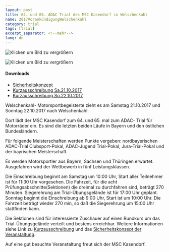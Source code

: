 ```yaml
---
layout: post
title: 64. und 65. ADAC Trial des MSC Kasendorf in Welschenkahl
name: 2017VorankündigungWelschenkahl
category: trial
tags: [trial]
excerpt_separator: <!--mehr-->
lang: de
---
```


![Klicken um Bild zu vergrößern](/download/2017Plakat.jpg)

![Klicken um Bild zu vergrößern](/https://get.google.com/albumarchive/108656924518465552879/album/AF1QipM0ZgPFEtrgD8LmfD6FE2B5Tmbw-ez8JwqHS4DG/AF1QipN7XZE8a-Uj4ydUVFl7aB7qimk_W7HfWO_EGM48)


#### Downloads

* [Sicherheitskonzept](/download/2017Sicher.pdf)
* [Kurzausschreibung Sa.21.10.2017](/download/20171021Kurz.pdf)
* [Kurzausschreibung So.22.10.2017](/download/20171022Kurz.pdf)

<!--mehr-->

Welschenkahl- Motorsportbegeisterte zieht es am Samstag 21.10.2017 und Sonntag 22.10.2017 nach Welschenkahl:

Dort lädt der MSC Kasendorf zum 64. und 65. mal zum ADAC- Trial für Motorräder ein.
Es sind die letzten beiden Läufe in Bayern und den östlichen Bundesländern.

Für folgende Meisterschaften werden Punkte vergeben: 
nordbayerischen ADAC-Trial Clubsport-Pokal, ADAC-Jugend Trial-Pokal, Jura-Trial-Pokal und der bayrischen Meisterschaft.

Es werden Motorsportler aus Bayern, Sachsen und Thüringen erwartet. Ausgefahren wird der Wettbewerb in fünf Leistungsklassen.

Die Einschreibung beginnt am Samstag um 10:00 Uhr, Start aller Teilnehmer ist für 11:30 Uhr vorgesehen.
Die Fahrzeit, für die acht Prüfungsabschnitte(Sektionen) die dreimal zu durchfahren sind, beträgt 270 Minuten.
Siegerehrung am Trial-Übungsgelände ist für 17:00 Uhr geplant.
Sonntag beginnt die Einschreibung ab 9:00 Uhr, Start ist um 10:00 Uhr.
Die Fahrzeit beträgt wieder 270 min, so daß die Siegerehrung um 15:00 Uhr stattfinden kann.

Die Sektionen sind für interessierte Zuschauer auf einen Rundkurs um das Trial-Übungsgelände verteilt und bestens erreichbar.
Weitere Informationen siehe Link zu [Kurzausschreibung](#downloads) und das [Sicherheitskonzept der Veranstaltung](#downloads).

Auf eine gut besuchte Veranstaltung freut sich der MSC Kasendorf.

